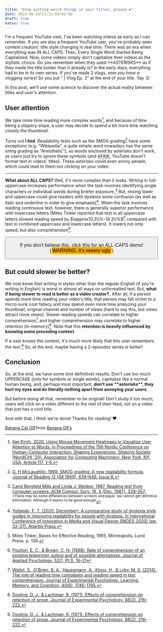 ```yaml
---
title: "Stop putting weird things in your titles, please ❤️"
date: 2023-06-19T23:12:03+02:00
draft: true
katex: true
---
```


I'm a frequent YouTube user, I've been watching videos as early as I can remember. If you are also a frequent YouTube user, you've probably seen content creators' title style changing in real time. There was an era when everything was IN ALL CAPS. Then, Every Single Word Started Being Capitalized. Now, some videos simply don't capitalize their videos as the stylistic choice. Do you remember when they used \*\*ASTERISKS\*\* as if they made the title bolder than it already is? In the early days, everything had to be in its own series. If you've made 2 vlogs, *now you have a vlogging series*! So you put " | Vlog Ep. 2" at the end of your title. Yay :D

In this post, we'll use some science to discover the actual reality between titles and user's attention.

## User attention

We take more time reading more complex words[^1], and because of time being a slippery slope, a user may decide to spend a bit more time watching closely the thumbnail.

Turns out **I lied**. Readability tests such as the SMOG grading[^2] have some exceptions (e.g. "Wikipedia", a quite simple word nowadays has the same smog grading as "Anesthetic"), so words enclosed by asterisks don't work, as users just try to ignore these symbols (and <abbr title="As Far As I Know">AFAIK</abbr>, YouTube doesn't format text in videos' titles). These asterisks could even annoy people, which could lead to them not clicking on your video.

---

<span id="allcaps-span">**What about ALL CAPS?** Well, it's more complex than it looks.
Writing in full-uppercase increases performance when the task involves identifying single characters or individual words during briefer exposure.[^3] But, mixing lower and uppercase could give readers with dyslexia some confusion (as well as italic and underline in order to give emphasis)[^4]. When the task involves reading continuous text, however, there is generally superior performance with lowercase letters (Miles Tinker reported that text in all uppercase letters slowed reading speed by $\approx10.2\\%-14.2\\%$[^5] compared with text in combined uppercase and lowercase letters). It lowers not only speed, but also comprehension[^6].</span>

<button onclick="allcaps()" style="color:var(--color);font-family: 'Inter', -apple-system, BlinkMacSystemFont, ;'Roboto', 'Segoe UI', Helvetica, Arial, sans-serif; font-size: 1rem;"><p>If you don't believe this, click this for an ALL-CAPS demo! (<span class="correct">WARNING, It's veeery ugly</span>)</p></button>

## But could slower be better?

We now know that writing in styles other than the regular English (if you're writing in English) is worst in almost all ways on unformatted text. But, **what if being slower to read is better as a video creator?.** After all, if a person spends more time reading your video's title, that person may fall victim to a micro-sunk cost fallacy and may spend even more time analyzing your thumbnail, original channel and number of views (hard to say this, but views attract more views). Slower reading speeds can correlate to higher comprehension[^7] and higher comprehension may correlate to higher retention (in-memory)[^8]. Note that this **retention is heavily influenced by knowing some preceding context**.

If a user knows the context, it's much more likely that this user remembers the text.[^8] So, at the end, maybe having a 2-episodes series is better!

## Conclusion

So, at the end, we have some (not definitive) results. Don't use too much UPPERCASE (only for symbols or single words), capitalize like a normal human being, and, perhaps most important, **don't use \*\*asterisks\*\*, they hurt my eyes and do literally nothing apart from annoying your users.**

But before doing all that, remember to be original! Don't study it too much, users will click on a video different to the rest of their feed, not on a video that just has a cool title.

And with that, I think we're done! Thanks for reading! :heart:

<div class="tenor-gif-embed" data-postid="18642422" data-share-method="host" data-aspect-ratio="1.78771" data-width="100%"><a href="https://tenor.com/view/banana-cat-eating-gif-18642422">Banana Cat GIF</a>from <a href="https://tenor.com/search/banana-gifs">Banana GIFs</a></div> <script type="text/javascript" async src="https://tenor.com/embed.js"></script>

[^1]: [Ilan Kirsh. 2020. Using Mouse Movement Heatmaps to Visualize User Attention to Words. In Proceedings of the 11th Nordic Conference on Human-Computer Interaction: Shaping Experiences, Shaping Society (NordiCHI '20). Association for Computing Machinery, New York, NY, USA, Article 117, 1–5.](https://dl.acm.org/doi/abs/10.1145/3419249.3421250)

[^2]: [G. H McLaughlin. 1969. SMOG grading: A new readability formula. Journal of Reading 12 (08 1969), 639–646. Issue 8.](https://ogg.osu.edu/media/documents/health_lit/WRRSMOG_Readability_Formula_G._Harry_McLaughlin__1969_.pdf)

[^3]: [Carol Bergfeld Mills and Linda J. Weldon. 1987. Reading text from computer screens. ACM Comput. Surv. 19, 4 (Dec. 1987), 329–357.](https://doi.org/10.1145/45075.46162) <sup>*There may be some differences between screens and paper, we cannot get definitive information. Although it seems to be good enough</sup>

[^4]: [Yoliando, F. T. (2020, December). A comparative study of dyslexia style guides in improving readability for people with dyslexia. In International Conference of Innovation in Media and Visual Design (IMDES 2020) (pp. 32-37). Atlantis Press.](https://doi.org/10.2991/assehr.k.201202.050)

[^5]: Miles Tinker, Bases for Effective Reading, 1965, Minneapolis, Lund Press. p. 136.
[^6]: [Poulton, E. C., & Brown, C. H. (1968). Rate of comprehension of an existing teleprinter output and of possible alternatives. Journal of Applied Psychology, 52(1, Pt.1), 16–21](https://psycnet.apa.org/doi/10.1037/h0025358)

[^7]: [Wallot, S., O'Brien, B. A., Haussmann, A., Kloos, H., & Lyby, M. S. (2014). The role of reading time complexity and reading speed in text comprehension. Journal of Experimental Psychology: Learning, Memory, and Cognition, 40(6), 1745–1765.](https://doi.org/10.1037/xlm0000030)

[^8]: [Dooling, D. J., & Lachman, R. (1971). Effects of comprehension on retention of prose. Journal of Experimental Psychology, 88(2), 216–222.](https://doi.org/10.1037/h0030904)

<style>.post-title { font-size: 72px; background: -webkit-linear-gradient(#eee, #c974f7); -webkit-background-clip: text; -webkit-text-fill-color: transparent; } .correct {background-color: orange; color:black; padding: 2px; border-radius: 5px; border: 2px dashed yellow}</style>

<script>
	let isAllCaps = false
	function allcaps() {
		isAllCaps = !isAllCaps
		if (isAllCaps) {
			document.getElementById("allcaps-span").innerHTML = document.getElementById("allcaps-span").innerHTML.toUpperCase();
		} else {
			document.getElementById("allcaps-span").innerHTML = document.getElementById("allcaps-span").innerHTML.toLowerCase();
		}
	}
</script>